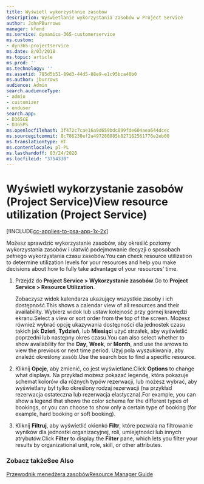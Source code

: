 ```yaml
---
title: Wyświetl wykorzystanie zasobów
description: Wyświetlanie wykorzystania zasobów w Project Service
author: JohnPBurrows
manager: kfend
ms.service: dynamics-365-customerservice
ms.custom:
- dyn365-projectservice
ms.date: 8/03/2018
ms.topic: article
ms.prod: ''
ms.technology: ''
ms.assetid: 785d5b51-89d3-44d5-88e9-e1c95bca40b0
ms.author: jburrows
audience: Admin
search.audienceType:
- admin
- customizer
- enduser
search.app:
- D365CE
- D365PS
ms.openlocfilehash: 3f472c7cae16a9d659bdc899fde604aea644dcec
ms.sourcegitcommit: 8c786230ef2a497280885b827162561776e2eb00
ms.translationtype: HT
ms.contentlocale: pl-PL
ms.lasthandoff: 03/24/2020
ms.locfileid: "3754330"
---
```

# <a name="view-resource-utilization-project-service"></a><span data-ttu-id="65205-103">Wyświetl wykorzystanie zasobów (Project Service)</span><span class="sxs-lookup"><span data-stu-id="65205-103">View resource utilization (Project Service)</span></span>

[!INCLUDE[cc-applies-to-psa-app-1x-2x](../includes/cc-applies-to-psa-app-1x-2x.md)]

<span data-ttu-id="65205-104">Możesz sprawdzić wykorzystanie zasobów, aby określić poziomy wykorzystania zasobów i ułatwić podejmowanie decyzji o sposobach pełnego wykorzystania czasu zasobów.</span><span class="sxs-lookup"><span data-stu-id="65205-104">You can check resource utilization to determine utilization levels for your resources and help you make decisions about how to fully take advantage of your resources’ time.</span></span>  
  
1. <span data-ttu-id="65205-105">Przejdź do **Project Service > Wykorzystanie zasobów**.</span><span class="sxs-lookup"><span data-stu-id="65205-105">Go to **Project Service > Resource Utilization**.</span></span> 

     <span data-ttu-id="65205-106">Zobaczysz widok kalendarza ukazujący wszystkie zasoby i ich dostępność.</span><span class="sxs-lookup"><span data-stu-id="65205-106">This shows a calendar view of all resources and their availability.</span></span> <span data-ttu-id="65205-107">Wybierz widok lub ustaw kolejność przy górnej krawędzi ekranu.</span><span class="sxs-lookup"><span data-stu-id="65205-107">Select a view or sort order from the top of the screen.</span></span> <span data-ttu-id="65205-108">Możesz również wybrać opcję ukazywania dostępności dla jednostek czasu takich jak **Dzień**, **Tydzień**, lub **Miesiąc**i użyć strzałek, aby wyświetlić poprzedni lub następny okres czasu.</span><span class="sxs-lookup"><span data-stu-id="65205-108">You can also select whether to show availability for the **Day**, **Week**, or **Month**, and use the arrows to view the previous or next time period.</span></span> <span data-ttu-id="65205-109">Użyj pola wyszukiwania, aby znaleźć określony zasób.</span><span class="sxs-lookup"><span data-stu-id="65205-109">Use the search box to find a specific resource.</span></span>      
  
2. <span data-ttu-id="65205-110">Kliknij **Opcje**, aby zmienić, co jest wyświetlane.</span><span class="sxs-lookup"><span data-stu-id="65205-110">Click **Options** to change what displays.</span></span> <span data-ttu-id="65205-111">Na przykład możesz pokazać legendę, która pokazuje schemat kolorów dla różnych typów rezerwacji, lub możesz wybrać, aby wyświetlany był tylko określony rodzaj rezerwacji (na przykład rezerwacja ostateczna lub rezerwacja elastyczna).</span><span class="sxs-lookup"><span data-stu-id="65205-111">For example, you can show a legend that shows the color scheme for the different types of bookings, or you can choose to show only a certain type of booking (for example, hard booking or soft booking).</span></span>  

3. <span data-ttu-id="65205-112">Kliknij **Filtruj**, aby wyświetlić okienko **Filtr**, które pozwala na filtrowanie wyników dla jednostki organizacyjnej, roli, umiejętności lub innych atrybutów.</span><span class="sxs-lookup"><span data-stu-id="65205-112">Click **Filter** to display the **Filter** pane, which lets you filter your results by organizational unit, role, skill, or other attributes.</span></span>  
  
### <a name="see-also"></a><span data-ttu-id="65205-113">Zobacz także</span><span class="sxs-lookup"><span data-stu-id="65205-113">See Also</span></span>  
 [<span data-ttu-id="65205-114">Przewodnik menedżera zasobów</span><span class="sxs-lookup"><span data-stu-id="65205-114">Resource Manager Guide</span></span>](../project-service/resource-manager-guide.md)
